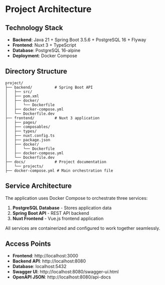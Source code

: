 # Project Architecture

## Technology Stack

- **Backend**: Java 21 + Spring Boot 3.5.6 + PostgreSQL 16 + Flyway
- **Frontend**: Nuxt 3 + TypeScript
- **Database**: PostgreSQL 16-alpine
- **Deployment**: Docker Compose

## Directory Structure

```
project/
├── backend/          # Spring Boot API
│   ├── src/
│   ├── pom.xml
│   ├── docker/
│   │   └── Dockerfile
│   ├── docker-compose.yml
│   └── Dockerfile.dev
├── frontend/         # Nuxt 3 application
│   ├── pages/
│   ├── composables/
│   ├── types/
│   ├── nuxt.config.ts
│   ├── package.json
│   ├── docker/
│   │   └── Dockerfile
│   ├── docker-compose.yml
│   └── Dockerfile.dev
├── docs/             # Project documentation
│   └── projects/
├── docker-compose.yml # Main orchestration file
```

## Service Architecture

The application uses Docker Compose to orchestrate three services:

1. **PostgreSQL Database** - Stores application data
2. **Spring Boot API** - REST API backend
3. **Nuxt Frontend** - Vue.js frontend application

All services are containerized and configured to work together seamlessly.

## Access Points

- **Frontend**: http://localhost:3000
- **Backend API**: http://localhost:8080
- **Database**: localhost:5432
- **Swagger UI**: http://localhost:8080/swagger-ui.html
- **OpenAPI JSON**: http://localhost:8080/api-docs
